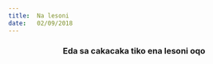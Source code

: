```yaml
---
title:  Na lesoni
date:   02/09/2018
---
```


### <center>Eda sa cakacaka tiko ena lesoni oqo</center>